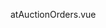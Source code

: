 atAuctionOrders.vue
<template>
  <div>
    <h2>At-Auction Orders Preview</h2>
    <label for="stockSelect">Select Stock:</label>
    <select id="stockSelect" v-model="selectedStock">
      <option value="AAPL">AAPL</option>
      <option value="TSLA">TSLA</option>
      <option value="MSFT">MSFT</option>
    </select>
    
    <table v-if="atAuctionOrders[selectedStock]" class="table table-striped">
      <!-- Table content -->
    </table>
    <div v-else-if="isLoading">
      <span>Loading...</span>
    </div>
    <div v-else>
      <span>Error fetching at-auction orders.</span>
    </div>
  </div>
</template>

<script>
import { ref, onMounted, watch } from 'vue';

async function fetchAtAuctionOrders(stockId) {
  const response = await fetch(`http://localhost:8081/transactions/atAuctionOrders?stockId=${stockId}`);
  const data = await response.json();
  return data;
}

export default {
  props: {},
  setup() {
    const atAuctionOrders = ref({});
    const isLoading = ref(true);
    const selectedStock = ref('AAPL');

    const loadStockData = async () => {
      isLoading.value = true;
      atAuctionOrders.value[selectedStock.value] = await fetchAtAuctionOrders(selectedStock.value);
      isLoading.value = false;
    };

    onMounted(() => {
      loadStockData();
    });

    watch(selectedStock, () => {
      loadStockData();
    });

    return {
      atAuctionOrders,
      isLoading,
      selectedStock,
    };
  },
};
</script>
